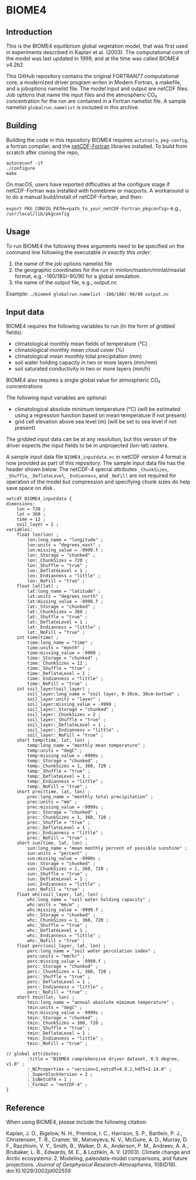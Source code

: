 # BIOME4

## Introduction

This is the BIOME4 equilibrium global vegetation model, that was first used in experiments described in Kaplan et al. (2003). The computational core of the model was last updated in 1999, and at the time was called BIOME4 v4.2b2. 

This GitHub repository contains the original FORTRAN77 computational core, a modernized driver program writen in Modern Fortran, a makefile, and a joboptions namelist file. The model input and output are netCDF files. Job options that name the input files and the atmospheric CO₂ concentration for the run are contained in a Fortran namelist file. A sample namelist `globalrun.namelist` is included in this archive.

## Building

Building the code in this repository BIOME4 requires `autotools`, `pkg-config`, a fortran compiler, and the [netCDF-Fortran](https://github.com/Unidata/netcdf-fortran) libraries installed. To build from scratch after cloning the repo, 

```
autoreconf -if
./configure
make
```

On macOS, users have reported difficulties at the configure stage if netCDF-Fortran was installed with homebrew or macports. A workaround is to do a manual build/install of netCDF-Fortran, and then:

`export PKG_CONFIG_PATH=<path_to_your_netCDF-Fortran_pkgconfig>` e.g., `/usr/local/lib/pkgconfig`

## Usage

To run BIOME4 the following three arguments need to be specified on the command line following the executable _in exactly this order_:

1) the name of the job options namelist file
2) the geographic coordinates for the run in minlon/maxlon/minlat/maxlat format, e.g. -180/180/-90/90 for a global simulation.
3) the name of the output file, e.g., output.nc
   
Example: `./biome4 globalrun.namelist -180/180/-90/90 output.nc`

## Input data
BIOME4 requires the following variables to run (in the form of gridded fields):
- climatological monthly mean fields of temperature (°C)
- climatological monthly mean cloud cover (%)
- climatological mean monthly total precipitation (mm)
- soil water holding capacity in two or more layers (mm/mm)
- soil saturated conductivity in two or more layers (mm/h)

BIOME4 also requires a single global value for atmospheric CO₂ concentrations

The following input variables are optional:
- climatological absolute minimum temperature (°C) (will be estimated using a regression function based on mean temperature if not present)
- grid cell elevation above sea level (m) (will be set to sea level if not present)

The gridded input data can be at any resolution, but this version of the driver expects the input fields to be in unprojected (lon-lat) rasters.

A sample input data file `BIOME4_inputdata.nc` in netCDF version 4 format is now provided as part of this repository. The sample input data file has the header shown below. The netCDF-4 special attributes `_ChunkSizes`, `_Shuffle`, `_DeflateLevel`, `_Endianness`, and `_NoFill` are not required for operation of the model but compression and specifying chunk sizes do help save space on disk.

```
netcdf BIOME4_inputdata {
dimensions:
	lon = 720 ;
	lat = 360 ;
	time = 12 ;
	soil_layer = 2 ;
variables:
	float lon(lon) ;
		lon:long_name = "longitude" ;
		lon:units = "degrees_east" ;
		lon:missing_value = -9999.f ;
		lon:_Storage = "chunked" ;
		lon:_ChunkSizes = 720 ;
		lon:_Shuffle = "true" ;
		lon:_DeflateLevel = 1 ;
		lon:_Endianness = "little" ;
		lon:_NoFill = "true" ;
	float lat(lat) ;
		lat:long_name = "latitude" ;
		lat:units = "degrees_north" ;
		lat:missing_value = -9999.f ;
		lat:_Storage = "chunked" ;
		lat:_ChunkSizes = 360 ;
		lat:_Shuffle = "true" ;
		lat:_DeflateLevel = 1 ;
		lat:_Endianness = "little" ;
		lat:_NoFill = "true" ;
	int time(time) ;
		time:long_name = "time" ;
		time:units = "month" ;
		time:missing_value = -9999 ;
		time:_Storage = "chunked" ;
		time:_ChunkSizes = 12 ;
		time:_Shuffle = "true" ;
		time:_DeflateLevel = 1 ;
		time:_Endianness = "little" ;
		time:_NoFill = "true" ;
	int soil_layer(soil_layer) ;
		soil_layer:long_name = "soil layer, 0-30cm, 30cm-bottom" ;
		soil_layer:units = "layer" ;
		soil_layer:missing_value = -9999 ;
		soil_layer:_Storage = "chunked" ;
		soil_layer:_ChunkSizes = 2 ;
		soil_layer:_Shuffle = "true" ;
		soil_layer:_DeflateLevel = 1 ;
		soil_layer:_Endianness = "little" ;
		soil_layer:_NoFill = "true" ;
	short temp(time, lat, lon) ;
		temp:long_name = "monthly mean temperature" ;
		temp:units = "degC" ;
		temp:missing_value = -9999s ;
		temp:_Storage = "chunked" ;
		temp:_ChunkSizes = 1, 360, 720 ;
		temp:_Shuffle = "true" ;
		temp:_DeflateLevel = 1 ;
		temp:_Endianness = "little" ;
		temp:_NoFill = "true" ;
	short prec(time, lat, lon) ;
		prec:long_name = "monthly total precipitation" ;
		prec:units = "mm" ;
		prec:missing_value = -9999s ;
		prec:_Storage = "chunked" ;
		prec:_ChunkSizes = 1, 360, 720 ;
		prec:_Shuffle = "true" ;
		prec:_DeflateLevel = 1 ;
		prec:_Endianness = "little" ;
		prec:_NoFill = "true" ;
	short sun(time, lat, lon) ;
		sun:long_name = "mean monthly percent of possible sunshine" ;
		sun:units = "percent" ;
		sun:missing_value = -9999s ;
		sun:_Storage = "chunked" ;
		sun:_ChunkSizes = 1, 360, 720 ;
		sun:_Shuffle = "true" ;
		sun:_DeflateLevel = 1 ;
		sun:_Endianness = "little" ;
		sun:_NoFill = "true" ;
	float whc(soil_layer, lat, lon) ;
		whc:long_name = "soil water holding capacity" ;
		whc:units = "mm/m" ;
		whc:missing_value = -9999.f ;
		whc:_Storage = "chunked" ;
		whc:_ChunkSizes = 1, 360, 720 ;
		whc:_Shuffle = "true" ;
		whc:_DeflateLevel = 1 ;
		whc:_Endianness = "little" ;
		whc:_NoFill = "true" ;
	float perc(soil_layer, lat, lon) ;
		perc:long_name = "soil water percolation index" ;
		perc:units = "mm/hr" ;
		perc:missing_value = -9999.f ;
		perc:_Storage = "chunked" ;
		perc:_ChunkSizes = 1, 360, 720 ;
		perc:_Shuffle = "true" ;
		perc:_DeflateLevel = 1 ;
		perc:_Endianness = "little" ;
		perc:_NoFill = "true" ;
	short tmin(lat, lon) ;
		tmin:long_name = "annual absolute mimimum temperature" ;
		tmin:units = "degC" ;
		tmin:missing_value = -9999s ;
		tmin:_Storage = "chunked" ;
		tmin:_ChunkSizes = 360, 720 ;
		tmin:_Shuffle = "true" ;
		tmin:_DeflateLevel = 1 ;
		tmin:_Endianness = "little" ;
		tmin:_NoFill = "true" ;

// global attributes:
		:title = "BIOME4 comprehensive driver dataset, 0.5 degree, v1.0" ;
		:_NCProperties = "version=2,netcdf=4.9.2,hdf5=1.14.0" ;
		:_SuperblockVersion = 2 ;
		:_IsNetcdf4 = 1 ;
		:_Format = "netCDF-4" ;
}
```
## Reference

When using BIOME4, please include the following citation:

Kaplan, J. O., Bigelow, N. H., Prentice, I. C., Harrison, S. P., Bartlein, P. J., Christensen, T. R., Cramer, W., Matveyeva, N. V., McGuire, A. D., Murray, D. F., Razzhivin, V. Y., Smith, B., Walker, D. A., Anderson, P. M., Andreev, A. A., Brubaker, L. B., Edwards, M. E., & Lozhkin, A. V. (2003). Climate change and Arctic ecosystems: 2. Modeling, paleodata-model comparisons, and future projections. _Journal of Geophysical Research-Atmospheres_, 108(D19). doi:10.1029/2002jd002559
